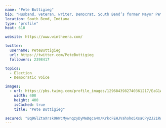 ```yaml
---
name: "Pete Buttigieg"
bio: "Husband, veteran, writer, Democrat, South Bend’s former Mayor Pete. Boot-Edge-Edge. (he/him)"
location: South Bend, Indiana
type: "profile"
heat: 610

website: https://www.wintheera.com/

twitter:
  username: PeteButtigieg
  url: https://twitter.com/PeteButtigieg
  followers: 2398417

topics:
  - Election
  - Democratic Voice

images:
  - url: https://pbs.twimg.com/profile_images/1296843982740361217/EaG1ATqj_400x400.jpg
    width: 400
    height: 400
    isCached: true
    title: "Pete Buttigieg"

secured: "Bq9GlZtaXrsk0HWcMywnqzyDyMeDqca4m/KrkcFEHJVahoho5XsaCPy2J21Rwaty6hoPCQIfBYqJE0nAS5Xw2QyJclyPRoxzeRdUea1tFf1nQsREHPyGM315yxhRt6mZeOyg42pwu+0yqMSaS47QdQvNhet5mn0fIyeiqtjSBduH5+xNAZUzGiZReDiDjKITXRWbRHyGWIuxbtgIgIHqJy9Xwz+M+4BvXpKl9Gbqs9E5gs77lMdXuzSzNiOFHdAhurnbyGq4VuQ9otlENIwdNSda97mlG8pCigxO8esRzq+Gf9QXxhvRwlrr/UZhQIVpAZaDqsw8fP8EGycn8XrYTwIDiH7q255HBLScpJXaNImgcjMmmjBoEHrXpmKgBmv9GZMT5S+U83t/VRLi84Ev1+dgsodLYc2hL2ETjpZnPxo=;pWXGPKbTfIP5sMdaAbRzTA=="
---
```


